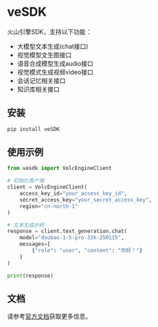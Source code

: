 # veSDK

火山引擎SDK，支持以下功能：

- 大模型文本生成(chat接口)
- 视觉模型文生图接口
- 语音合成模型生成audio接口
- 视觉模式生成视频video接口
- 会话记忆相关接口
- 知识库相关接口

## 安装

```bash
pip install veSDK
```

## 使用示例

```python
from vesdk import VolcEngineClient

# 初始化客户端
client = VolcEngineClient(
    access_key_id="your_access_key_id",
    secret_access_key="your_secret_access_key",
    region="cn-north-1"
)

# 文本生成示例
response = client.text_generation.chat(
    model="doubao-1-5-pro-32k-250115",
    messages=[
        {"role": "user", "content": "你好！"}
    ]
)

print(response)
```

## 文档

请参考[官方文档](https://www.volcengine.com/docs)获取更多信息。